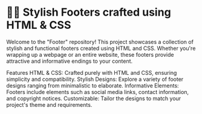 # 👣🎨 Stylish Footers crafted using HTML & CSS

Welcome to the "Footer" repository! This project showcases a collection of stylish and functional footers created using HTML and CSS. 
Whether you're wrapping up a webpage or an entire website, these footers provide attractive and informative endings to your content.

Features
HTML & CSS: Crafted purely with HTML and CSS, ensuring simplicity and compatibility.
Stylish Designs: Explore a variety of footer designs ranging from minimalistic to elaborate.
Informative Elements: Footers include elements such as social media links, contact information, and copyright notices.
Customizable: Tailor the designs to match your project's theme and requirements.
